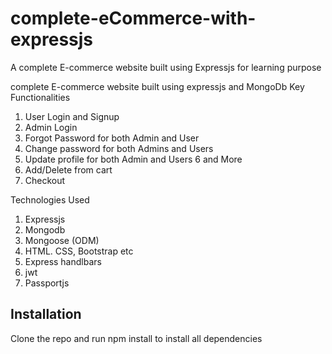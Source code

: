 # complete-eCommerce-with-expressjs
A complete E-commerce website built using Expressjs for learning purpose

complete E-commerce website built using expressjs and MongoDb
Key Functionalities
1. User Login and Signup
2. Admin Login 
3. Forgot Password for both Admin and User
4. Change password for both Admins and Users
5. Update profile for both Admin and Users
6 and More
7. Add/Delete from cart
8. Checkout

Technologies Used
1. Expressjs
2. Mongodb
3. Mongoose (ODM)
4. HTML. CSS,  Bootstrap etc
5. Express handlbars
6. jwt
7. Passportjs

## Installation
Clone the repo and run npm install to install all dependencies
